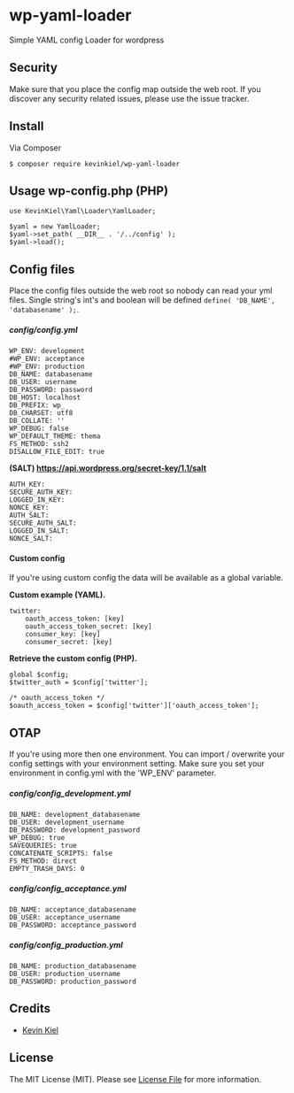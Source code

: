 # wp-yaml-loader

Simple YAML config Loader for wordpress

## Security

Make sure that you place the config map outside the web root.
If you discover any security related issues, please use the issue tracker.

## Install

Via Composer

```
$ composer require kevinkiel/wp-yaml-loader
```

## Usage wp-config.php (PHP)

```
use KevinKiel\Yaml\Loader\YamlLoader;

$yaml = new YamlLoader;
$yaml->set_path( __DIR__ . '/../config' );
$yaml->load();
```

## Config files

Place the config files outside the web root so nobody can read your yml files.
Single string's int's and boolean will be defined ```define( 'DB_NAME', 'databasename' );```.

##### config/config.yml

```
WP_ENV: development
#WP_ENV: acceptance
#WP_ENV: production
DB_NAME: databasename
DB_USER: username
DB_PASSWORD: password
DB_HOST: localhost
DB_PREFIX: wp_
DB_CHARSET: utf8
DB_COLLATE: ''
WP_DEBUG: false
WP_DEFAULT_THEME: thema
FS_METHOD: ssh2
DISALLOW_FILE_EDIT: true
```

**(SALT) https://api.wordpress.org/secret-key/1.1/salt**


```
AUTH_KEY: 
SECURE_AUTH_KEY: 
LOGGED_IN_KEY: 
NONCE_KEY: 
AUTH_SALT: 
SECURE_AUTH_SALT: 
LOGGED_IN_SALT: 
NONCE_SALT: 
```

#### Custom config

If you're using custom config the data will be available as a global variable.

**Custom example (YAML).**

```
twitter:
    oauth_access_token: [key]
    oauth_access_token_secret: [key]
    consumer_key: [key]
    consumer_secret: [key]    
```

**Retrieve the custom config (PHP).**

```
global $config;
$twitter_auth = $config['twitter'];

/* oauth_access_token */
$oauth_access_token = $config['twitter']['oauth_access_token'];
```

## OTAP

If you're using more then one environment. You can import / overwrite your config settings with your environment setting. Make sure you set your environment in config.yml with the 'WP_ENV' parameter.

##### config/config_development.yml

```
DB_NAME: development_databasename
DB_USER: development_username
DB_PASSWORD: development_password
WP_DEBUG: true
SAVEQUERIES: true
CONCATENATE_SCRIPTS: false
FS_METHOD: direct
EMPTY_TRASH_DAYS: 0
```

##### config/config_acceptance.yml
```
DB_NAME: acceptance_databasename
DB_USER: acceptance_username
DB_PASSWORD: acceptance_password
```

##### config/config_production.yml

```
DB_NAME: production_databasename
DB_USER: production_username
DB_PASSWORD: production_password
```

## Credits

- [Kevin Kiel](https://github.com/kevinkiel)

## License

The MIT License (MIT). Please see [License File](LICENSE.md) for more information.
